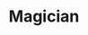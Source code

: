 ---
title: Magician
summary: "You were trained *properly*, unlike some brutes. Choose one skill at (d8). Take *Rote Memorization* feat, a magical implement, and a suitable costume."
bookHidden: True
bookSearchExclude: True
---